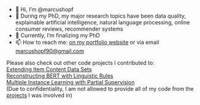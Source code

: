 - 👋 Hi, I’m @marcushopf
- 👀 During my PhD, my major research topics have been data quality, explainable artificial intelligence, natural language processing, online consumer reviews, recommender systems
- 🌱 Currently, I’m finalizing my PhD
- 📫 How to reach me: <a href="http://marcushopf.weebly.com">on my portfolio website</a> or via email marcushopf90@gmail.com

Please also check out other code projects I contributed to:<br>
<a href="https://github.com/ProcedureCompleteness/ExtendingItemContentDataSets">Extending Item Content Data Sets</a><br>
<a href="https://github.com/BertRules/Reconstructing_BERT_with_linguistic_rules">Reconstructing BERT with Linguistic Rules</a><br>
<a href="https://github.com/marcushopf/MILPS">Multiple Instance Learning with Partial Supervision</a><br>
(Due to confidentiality, I am not allowed to provide all of my code from the <a href="https://marcushopf.weebly.com/projects.html">projects</a> I was involved in)
